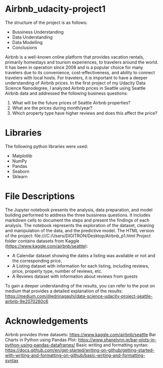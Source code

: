 # Airbnb_udacity-project1

The structure of the project is as follows:

- Bussiness Understanding
- Data Understanding
- Data Modelling
- Conclusions

Airbnb is a well-known online platform that provides vacation rentals, primarily homestays and tourism experiences, to travelers around the world. It has been in operation since 2008 and is a popular choice for many travelers due to its convenience, cost-effectiveness, and ability to connect travelers with local hosts. For travelers, it is important to have a deeper understanding of Airbnb prices. In the first project of my Udacity Data Science Nanodegree, I analyzed Airbnb prices in Seattle using Seattle Airbnb data and addressed the following business questions:
1. What will be the future prices of Seattle Airbnb properties?
2. What are the prices during month/year?
3. Which property type have higher reviews and does this affect the price?


# Libraries

The following python libraries were used:

- Matplotlib
- NumPy
- Pandas
- Seaborn
- Sklearn

# File Descriptions

The Jupyter notebook presents the analysis, data preparation, and model building performed to address the three bussiness questions. It includes markdown cells to document the steps and present the findings of each analysis. 
The notebook represents the exploration of the dataset, cleaning and manipulation of the data, and the predictive model. The HTML version of the project: file:///C:/Users/DIGITRON/Desktop/Airbnb_p1.html
Project folder contains datasets from Kaggle (https://www.kaggle.com/airbnb/seattle): 

- A Calendar dataset showing the dates a listing was available or not and the corresponding price.
- A Listing dataset with information for each listing, including reviews, price, property type, number of reviews, etc.
- A Reviews dataset with information about reviews from guests

To gain a deeper understanding of the results, you can refer to the post on medium that provides a detailed explanation of the results: https://medium.com/@edrinagashi/data-science-udacity-project-seattle-airbnb-9e2070260c6

# Acknowledgements

Airbnb provides three datasets: https://www.kaggle.com/airbnb/seattle
Bar Charts in Python using Pandas Plot: https://www.shanelynn.ie/bar-plots-in-python-using-pandas-dataframes/
Basic writing and formatting syntax: https://docs.github.com/en/get-started/writing-on-github/getting-started-with-writing-and-formatting-on-github/basic-writing-and-formatting-syntax